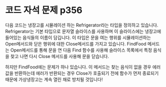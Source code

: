 # 코드 자석 문제 p356
다음 코드는 냉장고를 시뮬레이션 하는 Refrigerator라는 타입을 정의하고 있습니다. Refrigerator는 기본 타입으로 문자열 슬라이스를 사용하며 이 슬라이스에는 냉장고에 들어있는 음식들의 이름이 담깁니다. 이 타입은 문을 여는 행위를 시뮬레이션하는 Open메서드와 닫은 행위에 대한 Close메서드를 가지고 있습니다. FindFood 메서드는 Open메서드를 통해 문을 연 다음 Find 함수를 사용해 슬라이스 목록에서 특정 음식을 찾고 나면 다시 Close 메서드를 사용해 문을 닫습니다.

하지만 FindFood에는 문제가 하나 있습니다. 이 메서드는 찾는 음식이 없을 경우 에러 값을 반환하는데 에러가 반환되는 경우 Close가 호출되기 전에 함수가 먼저 종료되기 때문에 가상냉장고는 계속 열린 채로 방치될 것입니다!